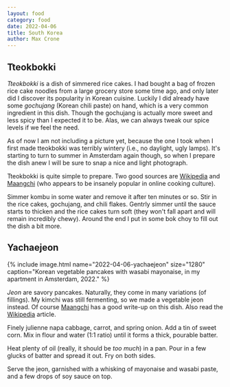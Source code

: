 ```yaml
---
layout: food
category: food
date: 2022-04-06
title: South Korea
author: Max Crone
---
```


## Tteokbokki

*Tteokbokki* is a dish of simmered rice cakes. I had bought a bag of frozen rice cake noodles from a large grocery store some time ago, and only later did I discover its popularity in Korean cuisine. Luckily I did already have some *gochujang* (Korean chili paste) on hand, which is a very common ingredient in this dish. Though the gochujang is actually more sweet and less spicy than I expected it to be. Alas, we can always tweak our spice levels if we feel the need.

As of now I am not including a picture yet, because the one I took when I first made tteokbokki  was terribly wintery (i.e., no daylight, ugly lamps). It's starting to turn to summer in Amsterdam again though, so when I prepare the dish anew I will be sure to snap a nice and light photograph.

Tteokbokki is quite simple to prepare. Two good sources are [Wikipedia](https://en.wikipedia.org/wiki/Tteokbokki) and [Maangchi](https://www.maangchi.com/recipe/tteokbokki) (who appears to be insanely popular in online cooking culture).

Simmer kombu in some water and remove it after ten minutes or so. Stir in the rice cakes, gochujang, and chili flakes. Gentrly simmer until the sauce starts to thicken and the rice cakes turn soft (they won't fall apart and will remain incredibly chewy). Around the end I put in some bok choy to fill out the dish a bit more.

## Yachaejeon

{% include image.html name="2022-04-06-yachaejeon" size="1280" caption="Korean vegetable pancakes with wasabi mayonaise, in my apartment in Amsterdam, 2022." %}

*Jeon* are savory pancakes. Naturally, they come in many variations (of fillings). My kimchi was still fermenting, so we made a vegetable jeon instead. Of course [Maangchi](https://www.maangchi.com/recipe/yachaejeon) has a good write-up on this dish. Also read the [Wikipedia](https://en.wikipedia.org/wiki/Jeon_(food)) article.

Finely julienne napa cabbage, carrot, and spring onion. Add a tin of sweet corn. Mix in flour and water (1:1 ratio) until it forms a thick, pourable batter.

Heat plenty of oil (really, it should be *too much*) in a pan. Pour in a few glucks of batter and spread it out. Fry on both sides.

Serve the jeon, garnished with a whisking of mayonaise and wasabi paste, and a few drops of soy sauce on top.
